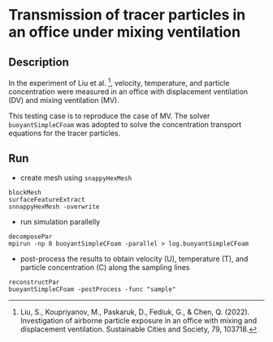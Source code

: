 # Transmission of tracer particles in an office under mixing ventilation

## Description

In the experiment of Liu et al. [^1], velocity, temperature, and particle concentration were measured in an office with displacement ventilation (DV) and mixing ventilation (MV).

This testing case is to reproduce the case of MV. The solver `buoyantSimpleCFoam` was adopted to solve the concentration transport equations for the tracer particles.

## Run

+ create mesh using `snappyHexMesh`
```
blockMesh
surfaceFeatureExtract
snnappyHexMesh -overwrite
```

+ run simulation parallelly

```
decomposePar
mpirun -np 8 buoyantSimpleCFoam -parallel > log.buoyantSimpleCFoam
```

+ post-process the results to obtain velocity (U), temperature (T), and particle concentration (C) along the sampling lines

```
reconstructPar
buoyantSimpleCFoam -postProcess -func "sample"
```

[^1]: Liu, S., Koupriyanov, M., Paskaruk, D., Fediuk, G., & Chen, Q. (2022). Investigation of airborne particle exposure in an office with mixing and displacement ventilation. Sustainable Cities and Society, 79, 103718.
